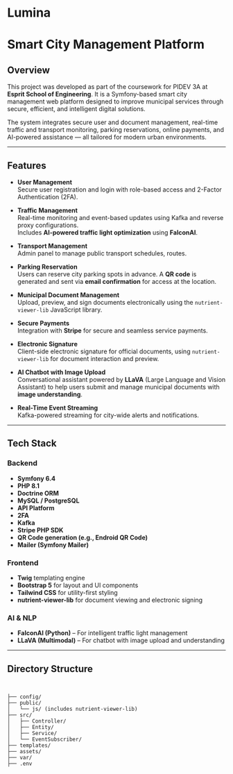 # Lumina

# Smart City Management Platform

## Overview

This project was developed as part of the coursework for PIDEV 3A at **Esprit School of Engineering**. It is a Symfony-based smart city management web platform designed to improve municipal services through secure, efficient, and intelligent digital solutions.

The system integrates secure user and document management, real-time traffic and transport monitoring, parking reservations, online payments, and AI-powered assistance — all tailored for modern urban environments.

---

## Features

- **User Management**  
  Secure user registration and login with role-based access and 2-Factor Authentication (2FA).

- **Traffic Management**  
  Real-time monitoring and event-based updates using Kafka and reverse proxy configurations.  
  Includes **AI-powered traffic light optimization** using **FalconAI**.

- **Transport Management**  
  Admin panel to manage public transport schedules, routes.

- **Parking Reservation**  
  Users can reserve city parking spots in advance. A **QR code** is generated and sent via **email confirmation** for access at the location.

- **Municipal Document Management**  
  Upload, preview, and sign documents electronically using the `nutrient-viewer-lib` JavaScript library.

- **Secure Payments**  
  Integration with **Stripe** for secure and seamless service payments.

- **Electronic Signature**  
  Client-side electronic signature for official documents, using `nutrient-viewer-lib` for document interaction and preview.

- **AI Chatbot with Image Upload**  
  Conversational assistant powered by **LLaVA** (Large Language and Vision Assistant) to help users submit and manage municipal documents with **image understanding**.

- **Real-Time Event Streaming**  
  Kafka-powered streaming for city-wide alerts and notifications.

---

## Tech Stack

### Backend

- **Symfony 6.4**
- **PHP 8.1**
- **Doctrine ORM**
- **MySQL / PostgreSQL**
- **API Platform**
- **2FA**
- **Kafka**
- **Stripe PHP SDK**
- **QR Code generation (e.g., Endroid QR Code)**
- **Mailer (Symfony Mailer)**

### Frontend

- **Twig** templating engine  
- **Bootstrap 5** for layout and UI components  
- **Tailwind CSS** for utility-first styling  
- **nutrient-viewer-lib** for document viewing and electronic signing

### AI & NLP

- **FalconAI (Python)** – For intelligent traffic light management
- **LLaVA (Multimodal)** – For chatbot with image upload and understanding

---

## Directory Structure

```text


├── config/
├── public/
│   └── js/ (includes nutrient-viewer-lib)
├── src/
│   ├── Controller/
│   ├── Entity/
│   ├── Service/
│   └── EventSubscriber/
├── templates/
├── assets/
├── var/
├── .env
